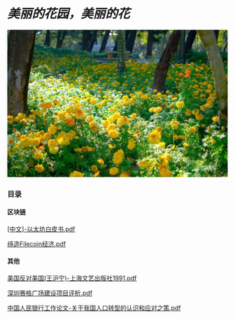 # *美丽的花园，美丽的花*

<img src="./res/images/4dae828a5c42472be38a1c77aaf74456.jpeg" alt="4dae828a5c42472be38a1c77aaf74456" />

### 目录

#### 区块链

[[中文]-以太坊白皮书.pdf][1]

[缔造Filecoin经济.pdf][2]

#### 其他

[美国反对美国(王沪宁)-上海文艺出版社1991.pdf][3]

[深圳赛格广场建设项目评析.pdf][4]

[中国人民银行工作论文-关于我国人口转型的认识和应对之策.pdf][5]






[1]: ./res/books/[中文]-以太坊白皮书.pdf	"[中文]-以太坊白皮书.pdf"
[2]: ./res/books/缔造Filecoin经济.pdf	"缔造Filecoin经济.pdf"
[3]: ./res/books/美国反对美国(王沪宁)-上海文艺出版社1991.pdf	"美国反对美国(王沪宁)-上海文艺出版社1991.pdf"
[4]: ./res/books/深圳赛格广场建设项目评析.pdf	"深圳赛格广场建设项目评析.pdf"
[5]: ./res/books/中国人民银行工作论文-关于我国人口转型的认识和应对之策.pdf	"中国人民银行工作论文-关于我国人口转型的认识和应对之策.pdf"





